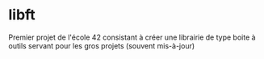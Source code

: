 # libft
Premier projet de l'école 42 consistant à créer une librairie de type boite à outils servant pour les gros projets (souvent mis-à-jour)
